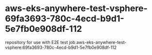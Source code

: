 # aws-eks-anywhere-test-vsphere-69fa3693-780c-4ecd-b9d1-5e7fb0e908df-112
repository for use with E2E test job aws-eks-anywhere-test-vsphere:69fa3693-780c-4ecd-b9d1-5e7fb0e908df-112
